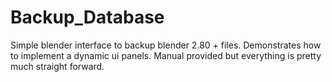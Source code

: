 # Backup_Database
Simple blender interface to backup blender 2.80 + files. Demonstrates how to implement a dynamic ui panels.
Manual provided but everything is pretty much straight forward.
